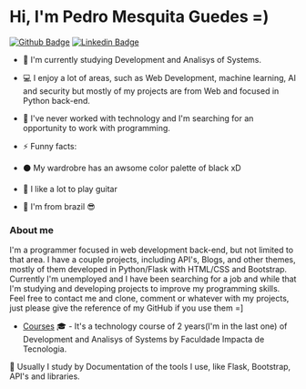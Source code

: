
# Hi, I'm Pedro Mesquita Guedes =)



[![Github Badge](https://img.shields.io/badge/-Github-000?style=flat-square&logo=Github&logoColor=white&link=https://github.com/terrotar)](https://github.com/terrotar)
[![Linkedin Badge](https://img.shields.io/badge/-LinkedIn-blue?style=flat-square&logo=Linkedin&logoColor=white&link=https://www.linkedin.com/in/pedrog48611b13b/)](https://www.linkedin.com/in/pedrog48611b13b/)

<!--
**terrotar/terrotar** is a ✨ _special_ ✨ repository because its `README.md` (this file) appears on your GitHub profile.

Here are some ideas to get you started:

- 🔭 I’m currently working on ...
- 🌱 I’m currently learning ...
- 👯 I’m looking to collaborate on ...
- 🤔 I’m looking for help with ...
- 💬 Ask me about ...
- 📫 How to reach me: ...
- 😄 Pronouns: ...
- ⚡ Fun fact: ...
-->

- :notebook: I'm currently studying Development and Analisys of Systems.
- :computer: I enjoy a lot of areas, such as Web Development, machine learning, AI and security but mostly of my projects are from Web and focused in Python back-end.
- :office: I've never worked with technology and I'm searching for an opportunity to work with programming.


- ⚡ Funny facts:
- :black_circle: My wardrobre has an awsome color palette of black xD
- :guitar: I like a lot to play guitar
- :palm_tree: I'm from brazil :sunglasses:



### About me

I'm a programmer focused in web development back-end, but not limited to that area. I have a couple projects, including API's, Blogs, and other themes, mostly of them developed in Python/Flask with HTML/CSS and Bootstrap. Currently I'm unemployed and I have been searching for a job and while that I'm studying and developing projects to improve my programming skills. Feel free to contact me and clone, comment or whatever with my projects, just please give the reference of my GitHub if you use them =]



- [Courses](https://www.impacta.edu.br/graduacoes/analise-e-desenvolvimento-de-sistemas) :mortar_board: - It's a technology course of 2 years(I'm in the last one) of Development and Analisys of Systems by Faculdade Impacta de Tecnologia.

:blue_book: Usually I study by Documentation of the tools I use, like Flask, Bootstrap, API's and libraries.
